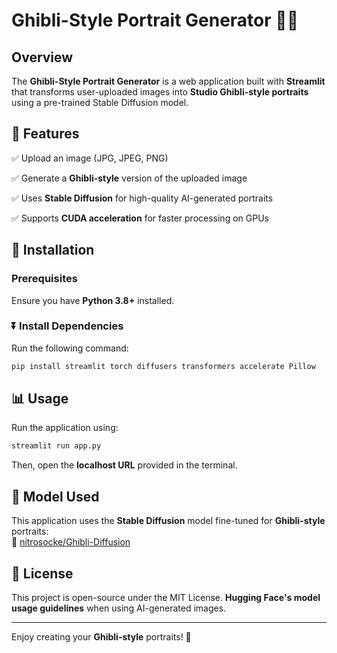 # Ghibli-Style Portrait Generator 🎨✨

## Overview
The **Ghibli-Style Portrait Generator** is a web application built with **Streamlit** that transforms user-uploaded images into **Studio Ghibli-style portraits** using a pre-trained Stable Diffusion model.

## 🚀 Features
✅  Upload an image (JPG, JPEG, PNG)

✅  Generate a **Ghibli-style** version of the uploaded image

✅  Uses **Stable Diffusion** for high-quality AI-generated portraits

✅  Supports **CUDA acceleration** for faster processing on GPUs




## 🔧 Installation
### Prerequisites
Ensure you have **Python 3.8+** installed.


### ⏬ Install Dependencies
Run the following command:
```bash
pip install streamlit torch diffusers transformers accelerate Pillow
```


## 📊 Usage
Run the application using:
```bash
streamlit run app.py
```
Then, open the **localhost URL** provided in the terminal.


## 🤖 Model Used
This application uses the **Stable Diffusion** model fine-tuned for **Ghibli-style** portraits:  
🔗 [nitrosocke/Ghibli-Diffusion](https://huggingface.co/nitrosocke/Ghibli-Diffusion)



## 📜 License
This project is open-source under the MIT License. **Hugging Face's model usage guidelines** when using AI-generated images.

---
Enjoy creating your **Ghibli-style** portraits! 🚀

